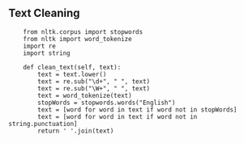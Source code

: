## Text Cleaning
        from nltk.corpus import stopwords
        from nltk import word_tokenize
        import re
        import string
        
        def clean_text(self, text):
            text = text.lower()
            text = re.sub("\d+", " ", text)
            text = re.sub("\W+", " ", text)
            text = word_tokenize(text)
            stopWords = stopwords.words("English")
            text = [word for word in text if word not in stopWords]
            text = [word for word in text if word not in string.punctuation]
            return ' '.join(text)
            
